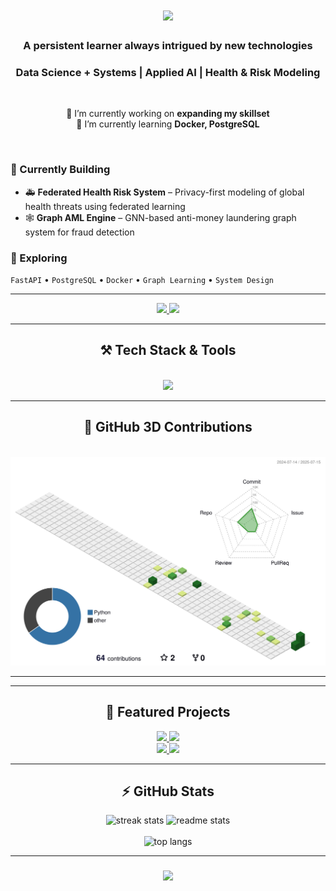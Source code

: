 <h1 align="center">
    <img src="https://readme-typing-svg.herokuapp.com/?font=Righteous&size=35&center=true&vCenter=true&width=500&height=70&duration=4000&lines=Heyy+There!+👋;+I'm+Ishaan!;" />
</h1>

<h3 align="center">A persistent learner always intrigued by new technologies</h3>
<h3 align="center">Data Science + Systems | Applied AI | Health & Risk Modeling</h3>

<br/>

<div align="center">
 
 🔭 I’m currently working on **expanding my skillset**  
 🌱 I’m currently learning **Docker, PostgreSQL**

</div>

<br/>

### 🧠 Currently Building
- 🚑 **Federated Health Risk System** – Privacy-first modeling of global health threats using federated learning  
- 🕸️ **Graph AML Engine** – GNN-based anti-money laundering graph system for fraud detection

### 🚀 Exploring
`FastAPI` • `PostgreSQL` • `Docker` • `Graph Learning` • `System Design`

---

<div align="center"> 
<a href="mailto:ishaan272002@gmail.com">
<img src="https://img.shields.io/badge/Gmail-333333?style=for-the-badge&logo=gmail&logoColor=red" />
</a>
<a href="https://www.linkedin.com/in/ishaan-potle-15b0741ba/" target="_blank">
<img src="https://img.shields.io/badge/LinkedIn-0077B5?style=for-the-badge&logo=linkedin&logoColor=white" />
</a>
</div>

---

<h2 align="center">⚒️ Tech Stack & Tools</h2>
<br/>
<div align="center">
    <img src="https://skillicons.dev/icons?i=python,fastapi,docker,postgres,tensorflow,pytorch,airflow,git,github,vscode,js,html,css,c,java,figma" />
</div>

---

<div align="center">
  <h2>🧊 GitHub 3D Contributions</h2>
  <br/>
  <img src="profile-3d-contrib/profile-green.svg" alt="3D contribution calendar" />
  <!-- You can switch this to any of these:
       profile-green-animate.svg
       profile-season-animate.svg
       profile-night-view.svg
       profile-night-rainbow.svg -->
</div>

---
---

<h2 align="center">📌 Featured Projects</h2>

<div align="center">
  <a href="[https://github.com/IshaanPotle/federated-health-risk-system](https://github.com/IshaanPotle/Federated-Health-Risk-Prediction-System)">
    <img src="https://github-readme-stats.vercel.app/api/pin/?username=IshaanPotle&repo=federated-health-risk-system&theme=react" />
  </a>
  <a href="[https://github.com/IshaanPotle/graph-aml-engine](https://github.com/IshaanPotle/Graph-Neural-Network-AML-Detection-Engine)">
    <img src="https://github-readme-stats.vercel.app/api/pin/?username=IshaanPotle&repo=graph-aml-engine&theme=react" />
  </a>
</div>

<div align="center">
  <a href="https://github.com/IshaanPotle/air-quality-forecasting">
    <img src="https://github-readme-stats.vercel.app/api/pin/?username=IshaanPotle&repo=air-quality-forecasting&theme=react" />
  </a>
  <a href="https://github.com/IshaanPotle/supply-chain-resilience">
    <img src="https://github-readme-stats.vercel.app/api/pin/?username=IshaanPotle&repo=supply-chain-resilience&theme=react" />
  </a>
</div>


---

<h2 align="center">⚡ GitHub Stats</h2>
<div align="center">
  <img width=390 src="https://streak-stats.demolab.com/?user=ishaanpotle&count_private=true&theme=react&border_radius=10" alt="streak stats"/>
  <img width=390 src="https://github-readme-stats.vercel.app/api?username=ishaanpotle&count_private=true&show_icons=true&theme=react&rank_icon=github&border_radius=10" alt="readme stats" />
  <br/><br/>
  <img width=325 src="https://github-readme-stats.vercel.app/api/top-langs/?username=ishaanpotle&hide=HTML&langs_count=8&layout=compact&theme=react&border_radius=10&size_weight=0.5&count_weight=0.5&exclude_repo=github-readme-stats" alt="top langs" />
</div>

---

<h3 align="center">
    <img src="https://readme-typing-svg.herokuapp.com/?font=Righteous&size=25&center=true&vCenter=true&width=500&height=70&duration=4000&lines=Thanks+for+visiting!+✌️;+Shoot+me+a+message+on+Linkedin!;I'm+always+down+to+collab+:)">
</h3>
